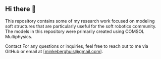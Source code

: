 ## Hi there 👋

This repository contains some of my research work focused on modeling soft structures that are particularly useful for the soft robotics community. The models in this repository were primarily created using COMSOL Multiphysics.

Contact
For any questions or inquiries, feel free to reach out to me via GitHub or email at [minkeberghuis@gmail.com].

<!--
**mwberghuis/mwberghuis** is a ✨ _special_ ✨ repository because its `README.md` (this file) appears on your GitHub profile.

Here are some ideas to get you started:

- 🔭 I’m currently working on ...
- 🌱 I’m currently learning ...
- 👯 I’m looking to collaborate on ...
- 🤔 I’m looking for help with ...
- 💬 Ask me about ...
- 📫 How to reach me: ...
- 😄 Pronouns: ...
- ⚡ Fun fact: ...
-->
